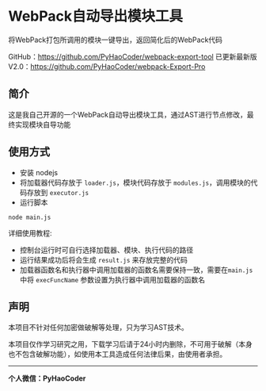 # WebPack自动导出模块工具

将WebPack打包所调用的模块一键导出，返回简化后的WebPack代码

GitHub：https://github.com/PyHaoCoder/webpack-export-tool
已更新最新版V2.0：https://github.com/PyHaoCoder/webpack-Export-Pro

## 简介

这是我自己开源的一个WebPack自动导出模块工具，通过AST进行节点修改，最终实现模块自导功能

## 使用方式

* 安装 nodejs
* 将加载器代码存放于 `loader.js`，模块代码存放于 `modules.js`，调用模块的代码存放到 `executor.js`
* 运行脚本

```shell
node main.js
```

详细使用教程:

* 控制台运行时可自行选择加载器、模块、执行代码的路径
* 运行结果成功后将会生成 `result.js` 来存放完整的代码
* 加载器函数名和执行器中调用加载器的函数名需要保持一致，需要在`main.js`中将 `execFuncName` 参数设置为执行器中调用加载器的函数名

## 声明

本项目不针对任何加密做破解等处理，只为学习AST技术。

本项目仅作学习研究之用，下载学习后请于24小时内删除，不可用于破解（本身也不包含破解功能），如使用本工具造成任何法律后果，由使用者承担。


---
**个人微信：PyHaoCoder**
